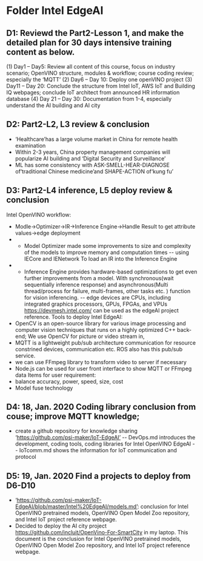 # Folder Intel EdgeAI
## D1: Reviewd the Part2-Lesson 1, and make the detailed plan for 30 days intensive training content as below.
(1) Day1 – Day5: Review all content of this course, focus on industry scenario; OpenVINO structure, modules & workflow; course coding review; especially the ‘MQTT’
(2) Day6 – Day 10: Deploy one openVINO project 
(3) Day11 – Day 20: Conclude the structure from Intel IoT, AWS IoT and Building IQ webpages; conclude IoT architect from announced HR information database
(4) Day 21 – Day 30: Documentation from 1-4, especially understand the AI building and AI city

## D2: Part2-L2, L3 review & conclusion
- ‘Healthcare’has a large volume market in China for remote health examination
-  Within 2-3 years, China property management companies will popularize AI building and ‘Digital Security and Surveillance’
- ML has some consistency with ASK-SMELL-HEAR-DIAGNOSE of‘traditional Chinese medicine’and SHAPE-ACTION of‘kung fu’

## D3: Part2-L4 inference, L5 deploy review & conclusion
Intel OpenVINO workflow:
- Modle->Optimizer->IR->Inference Engine->Handle Result to get attribute values->edge deployment
- - Model Optimizer made some improvements to size and complexity of the models to improve memory and computation times
-- using IECore and IENetwork To load an IR into the Inference Engine
- - Inference Engine provides hardware-based optimizations to get even further improvements from a model. With synchronous(wait sequentially inference response) and asynchronous(Multi thread/process for failure, multi-frames, other tasks etc. ) function for vision inferencing.
-- edge devices are CPUs, including integrated graphics processors, GPUs, FPGAs, and VPUs
https://devmesh.intel.com/ can be used as the edgeAI project reference.
Tools to deploy Intel EdgeAI:
- OpenCV is an open-source library for various image processing and computer vision techniques that runs on a highly optimized C++ back-end; We use OpenCV for picture or video stream in,
- MQTT is a lightweight pub/sub architecture communication for resource constrined devices, communication etc. ROS also has this pub/sub service.
- we can use  FFmpeg library to transform video to server if necessary
- Node.js can be used for user front interface to show MQTT or FFmpeg data
Items for user requirement:
- balance accuracy, power, speed, size, cost
- Model fuse technology
## D4: 18, Jan. 2020 Coding library conclusion from couse; improve MQTT knowledge; 
- create a github repository for knowledge sharing ‘https://github.com/psi-maker/IoT-EdgeAI’
-- DevOps.md introduces the development, coding tools, coding libraries for Intel OpenVINO EdgeAI
-- IoTcomm.md shows the information for IoT communication and protocol

## D5: 19, Jan. 2020 Find a projects to deploy from D6-D10
+ ‘https://github.com/psi-maker/IoT-EdgeAI/blob/master/Intel%20EdgeAI/models.md’: conclusion for Intel OpenVINO pretrained models, OpenVINO Open Model Zoo repository, and Intel IoT project reference webpage.
+ Decided to deploy the AI city project https://github.com/incluit/OpenVino-For-SmartCity in my laptop.
This document is the conclusion for Intel OpenVINO pretrained models, OpenVINO Open Model Zoo repository, and Intel IoT project reference webpage.  




